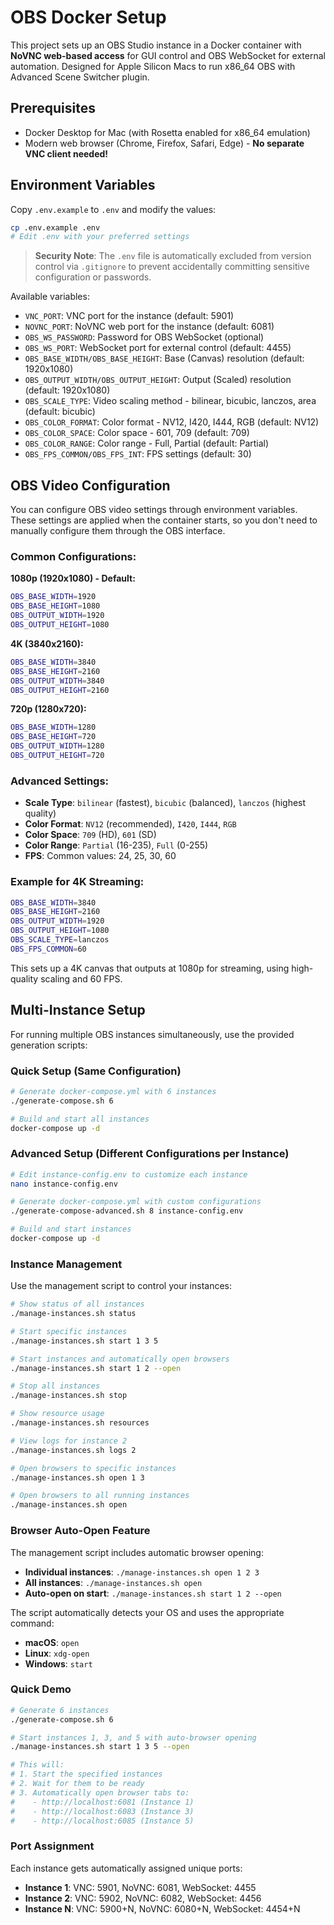 # OBS Docker Setup

This project sets up an OBS Studio instance in a Docker container with **NoVNC web-based access** for GUI control and OBS WebSocket for external automation. Designed for Apple Silicon Macs to run x86_64 OBS with Advanced Scene Switcher plugin.

## Prerequisites

- Docker Desktop for Mac (with Rosetta enabled for x86_64 emulation)
- Modern web browser (Chrome, Firefox, Safari, Edge) - **No separate VNC client needed!**

## Environment Variables

Copy `.env.example` to `.env` and modify the values:

```bash
cp .env.example .env
# Edit .env with your preferred settings
```

> **Security Note**: The `.env` file is automatically excluded from version control via `.gitignore` to prevent accidentally committing sensitive configuration or passwords.

Available variables:
- `VNC_PORT`: VNC port for the instance (default: 5901)
- `NOVNC_PORT`: NoVNC web port for the instance (default: 6081)
- `OBS_WS_PASSWORD`: Password for OBS WebSocket (optional)
- `OBS_WS_PORT`: WebSocket port for external control (default: 4455)
- `OBS_BASE_WIDTH/OBS_BASE_HEIGHT`: Base (Canvas) resolution (default: 1920x1080)
- `OBS_OUTPUT_WIDTH/OBS_OUTPUT_HEIGHT`: Output (Scaled) resolution (default: 1920x1080)
- `OBS_SCALE_TYPE`: Video scaling method - bilinear, bicubic, lanczos, area (default: bicubic)
- `OBS_COLOR_FORMAT`: Color format - NV12, I420, I444, RGB (default: NV12)
- `OBS_COLOR_SPACE`: Color space - 601, 709 (default: 709)
- `OBS_COLOR_RANGE`: Color range - Full, Partial (default: Partial)
- `OBS_FPS_COMMON/OBS_FPS_INT`: FPS settings (default: 30)

## OBS Video Configuration

You can configure OBS video settings through environment variables. These settings are applied when the container starts, so you don't need to manually configure them through the OBS interface.

### Common Configurations:

**1080p (1920x1080) - Default:**
```bash
OBS_BASE_WIDTH=1920
OBS_BASE_HEIGHT=1080
OBS_OUTPUT_WIDTH=1920
OBS_OUTPUT_HEIGHT=1080
```

**4K (3840x2160):**
```bash
OBS_BASE_WIDTH=3840
OBS_BASE_HEIGHT=2160
OBS_OUTPUT_WIDTH=3840
OBS_OUTPUT_HEIGHT=2160
```

**720p (1280x720):**
```bash
OBS_BASE_WIDTH=1280
OBS_BASE_HEIGHT=720
OBS_OUTPUT_WIDTH=1280
OBS_OUTPUT_HEIGHT=720
```

### Advanced Settings:

- **Scale Type**: `bilinear` (fastest), `bicubic` (balanced), `lanczos` (highest quality)
- **Color Format**: `NV12` (recommended), `I420`, `I444`, `RGB`
- **Color Space**: `709` (HD), `601` (SD)
- **Color Range**: `Partial` (16-235), `Full` (0-255)
- **FPS**: Common values: 24, 25, 30, 60

### Example for 4K Streaming:

```bash
OBS_BASE_WIDTH=3840
OBS_BASE_HEIGHT=2160
OBS_OUTPUT_WIDTH=1920
OBS_OUTPUT_HEIGHT=1080
OBS_SCALE_TYPE=lanczos
OBS_FPS_COMMON=60
```

This sets up a 4K canvas that outputs at 1080p for streaming, using high-quality scaling and 60 FPS.

## Multi-Instance Setup

For running multiple OBS instances simultaneously, use the provided generation scripts:

### Quick Setup (Same Configuration)

```bash
# Generate docker-compose.yml with 6 instances
./generate-compose.sh 6

# Build and start all instances
docker-compose up -d
```

### Advanced Setup (Different Configurations per Instance)

```bash
# Edit instance-config.env to customize each instance
nano instance-config.env

# Generate docker-compose.yml with custom configurations
./generate-compose-advanced.sh 8 instance-config.env

# Build and start instances
docker-compose up -d
```

### Instance Management

Use the management script to control your instances:

```bash
# Show status of all instances
./manage-instances.sh status

# Start specific instances
./manage-instances.sh start 1 3 5

# Start instances and automatically open browsers
./manage-instances.sh start 1 2 --open

# Stop all instances
./manage-instances.sh stop

# Show resource usage
./manage-instances.sh resources

# View logs for instance 2
./manage-instances.sh logs 2

# Open browsers to specific instances
./manage-instances.sh open 1 3

# Open browsers to all running instances
./manage-instances.sh open
```

### Browser Auto-Open Feature

The management script includes automatic browser opening:

- **Individual instances**: `./manage-instances.sh open 1 2 3`
- **All instances**: `./manage-instances.sh open`
- **Auto-open on start**: `./manage-instances.sh start 1 2 --open`

The script automatically detects your OS and uses the appropriate command:
- **macOS**: `open`
- **Linux**: `xdg-open`
- **Windows**: `start`

### Quick Demo

```bash
# Generate 6 instances
./generate-compose.sh 6

# Start instances 1, 3, and 5 with auto-browser opening
./manage-instances.sh start 1 3 5 --open

# This will:
# 1. Start the specified instances
# 2. Wait for them to be ready
# 3. Automatically open browser tabs to:
#    - http://localhost:6081 (Instance 1)
#    - http://localhost:6083 (Instance 3)  
#    - http://localhost:6085 (Instance 5)
```

### Port Assignment

Each instance gets automatically assigned unique ports:

- **Instance 1**: VNC: 5901, NoVNC: 6081, WebSocket: 4455
- **Instance 2**: VNC: 5902, NoVNC: 6082, WebSocket: 4456
- **Instance N**: VNC: 5900+N, NoVNC: 6080+N, WebSocket: 4454+N